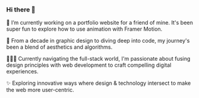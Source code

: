 ### Hi there 👋

🔭 I’m currently working on a portfolio website for a friend of mine. It's been super fun to explore how to use animation with Framer Motion.


🦄 From a decade in graphic design to diving deep into code, my journey's been a blend of aesthetics and algorithms.

👨🏻‍💻 Currently navigating the full-stack world, I'm passionate about fusing design principles with web development to craft compelling digital experiences.

✨ Exploring innovative ways where design & technology intersect to make the web more user-centric.


<!--
**lvan-ni/lvan-ni** is a ✨ _special_ ✨ repository because its `README.md` (this file) appears on your GitHub profile.

Here are some ideas to get you started:

- 🔭 I’m currently working on ...
- 🌱 I’m currently learning ...
- 👯 I’m looking to collaborate on ...
- 🤔 I’m looking for help with ...
- 💬 Ask me about ...
- 📫 How to reach me: ...
- 😄 Pronouns: ...
- ⚡ Fun fact: ...
-->
